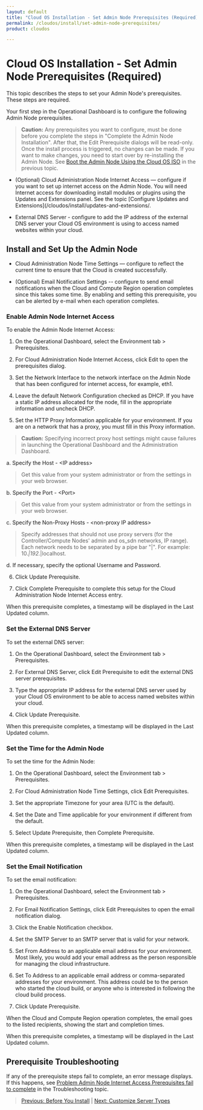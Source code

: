 ```yaml
---
layout: default
title: "Cloud OS Installation - Set Admin Node Prerequisites (Required)"
permalink: /cloudos/install/set-admin-node-prerequisites/
product: cloudos

---
```


# Cloud OS Installation - Set Admin Node Prerequisites (Required)

This topic describes the steps to set your Admin Node's prerequisites.  These steps are required. 

Your first step in the Operational Dashboard is to configure the following Admin Node prerequisites.

> **Caution:** Any prerequisites you want to configure, must be done before you complete the
steps in "Complete the Admin Node Installation". After that, the Edit Prerequisite dialogs will
be read-only. Once the install process is triggered, no changes can be made. If you want to
make changes, you need to start over by re-installing the Admin Node. See [Boot the Admin
Node Using the Cloud OS ISO](/cloudos/install/before-you-install/) in the previous topic.

 * (Optional) Cloud Administration Node Internet Access &mdash; configure if you want to set up
internet access on the Admin Node. You will need Internet access for downloading install
modules or plugins using the Updates and Extensions panel.  See the topic [Configure Updates and
Extensions](/cloudos/install/updates-and-extensions/.

 * External DNS Server - configure to add the IP address of the external DNS server your Cloud
OS environment is using to access named websites within your cloud.

## Install and Set Up the Admin Node

 * Cloud Administration Node Time Settings &mdash; configure to reflect the current time to ensure
that the Cloud is created successfully.

 * (Optional) Email Notification Settings -- configure to send email notifications when the Cloud
and Compute Region operation completes since this takes some time. By enabling and setting
this prerequisite, you can be alerted by e-mail when each operation completes.

### Enable Admin Node Internet Access

To enable the Admin Node Internet Access:

 1. On the Operational Dashboard, select the Environment tab > Prerequisites.

 2. For Cloud Administration Node Internet Access, click Edit to open the prerequisites dialog.

 3. Set the Network Interface to the network interface on the Admin Node that has been configured for internet access, for example, eth1.

 4. Leave the default Network Configuration checked as DHCP. If you have a static IP address allocated for the node, fill in the appropriate information and
uncheck DHCP.

5. Set the HTTP Proxy Information applicable for your environment. If you are on a network that has a proxy, you must fill in this Proxy information.

> **Caution:** Specifying incorrect proxy host settings might cause failures in launching the Operational Dashboard and the Administration Dashboard.

 a. Specify the Host - &lt;IP address>
 
 > Get this value from your system administrator or from the settings in your web browser.
 
 b. Specify the Port - &lt;Port>

 > Get this value from your system administrator or from the settings in your web browser.
 
 c. Specify the Non-Proxy Hosts - &lt;non-proxy IP address>
 > Specify addresses that should not use proxy servers (for the Controller/Compute Nodes' admin and os_sdn networks, IP range). Each network needs to be separated by a pipe bar "|".
 For example: 10.*|192.*|localhost.
 
 d. If necessary, specify the optional Username and Password.
 
 6. Click Update Prerequisite.

 7. Click Complete Prerequisite to complete this setup for the Cloud Administration Node Internet Access entry.

When this prerequisite completes, a timestamp will be displayed in the Last Updated column.


### Set the External DNS Server

To set the external DNS server:

 1. On the Operational Dashboard, select the Environment tab > Prerequisites.

 2. For External DNS Server, click Edit Prerequisite to edit the external DNS server prerequisites.

 3. Type the appropriate IP address for the external DNS server used by your Cloud OS environment to be able to access named websites within your cloud.

 4. Click Update Prerequisite.

When this prerequisite completes, a timestamp will be displayed in the Last Updated column.

### Set the Time for the Admin Node

To set the time for the Admin Node:

 1. On the Operational Dashboard, select the Environment tab > Prerequisites.

 2. For Cloud Administration Node Time Settings, click Edit Prerequisites.

 3. Set the appropriate Timezone for your area (UTC is the default).

 4. Set the Date and Time applicable for your environment if different from the default.
 
 5. Select Update Prerequisite, then Complete Prerequisite.
 
When this prerequisite completes, a timestamp will be displayed in the Last Updated column.

### Set the Email Notification

To set the email notification:

 1. On the Operational Dashboard, select the Environment tab > Prerequisites.

 2. For Email Notification Settings, click Edit Prerequisites to open the email notification dialog.

 3. Click the Enable Notification checkbox.

 4. Set the SMTP Server to an SMTP server that is valid for your network.

 5. Set From Address to an applicable email address for your environment. Most likely, you would add your email address as the person responsible for managing the cloud infrastructure.

 6. Set To Address to an applicable email address or comma-separated addresses for your environment. This address could be to the person who started the cloud build, or anyone who is
interested in following the cloud build process.

 7. Click Update Prerequisite. 

When the Cloud and Compute Region operation completes, the email goes to the listed recipients, showing the start and completion times.

When this prerequisite completes, a timestamp will be displayed in the Last Updated column.

## Prerequisite Troubleshooting

If any of the prerequisite steps fail to complete, an error message displays.  If this happens, see [Problem Admin Node Internet
Access Prerequisites fail to complete](/cloudos/troubleshooting/) in the Troubleshooting topic. 


> [Previous: Before You Install](/cloudos/install/before-you-install/) | [Next: Customize Server Types](/cloudos/install/customize-server-types/)

